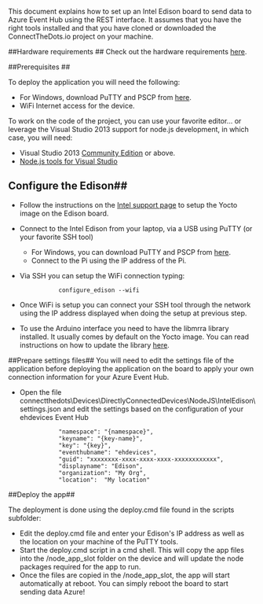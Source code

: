 This document explains how to set up an Intel Edison board to send data to Azure Event Hub using the REST interface. 
It assumes that you have the right tools installed and that you have cloned or downloaded the ConnectTheDots.io project on your machine.

##Hardware requirements ##
Check out the hardware requirements [here](hardware.md).

##Prerequisites ##

To deploy the application you will need the following:

* For Windows, download PuTTY and PSCP from [here](http://www.putty.org/).
* WiFi Internet access for the device.

To work on the code of the project, you can use your favorite editor... or leverage the Visual Studio 2013 support for node.js development, in which case, you will need:

* Visual Studio 2013 [Community Edition](http://www.visualstudio.com/downloads/download-visual-studio-vs) or above.
* [Node.js tools for Visual Studio](https://nodejstools.codeplex.com/)

## Configure the Edison##

* Follow the instructions on the [Intel support page](https://communities.intel.com/docs/DOC-23192) to setup the Yocto image on the Edison board.
* Connect to the Intel Edison from your laptop, via a USB using PuTTY (or your favorite SSH tool)
    * For Windows, you can download PuTTY and PSCP from [here](http://www.putty.org/).
    * Connect to the Pi using the IP address of the Pi.
* Via SSH you can setup the WiFi connection typing:
                
                 configure_edison --wifi

* Once WiFi is setup you can connect your SSH tool through the network using the IP address displayed when doing the setup at previous step.
* To use the Arduino interface you need to have the libmrra library installed. It usually comes by default on the Yocto image. You can read instructions on how to update the library [here](https://github.com/intel-iot-devkit/mraa#installing-on-your-board).

##Prepare settings files##
You will need to edit the settings file of the application before deploying the application on the board to apply your own connection information for your Azure Event Hub.

* Open the file connectthedots\Devices\DirectlyConnectedDevices\NodeJS\IntelEdison\settings.json and edit the settings based on the configuration of your ehdevices Event Hub

                 "namespace": "{namespace}",
                 "keyname": "{key-name}",
                 "key": "{key}",
                 "eventhubname": "ehdevices",
                 "guid": "xxxxxxxx-xxxx-xxxx-xxxx-xxxxxxxxxxxx",
                 "displayname": "Edison",
                 "organization": "My Org",
                 "location":  "My location"

##Deploy the app##

The deployment is done using the deploy.cmd file found in the scripts subfolder:

* Edit the deploy.cmd file and enter your Edison's IP address as well as the location on your machine of the PuTTY tools.
* Start the deploy.cmd script in a cmd shell. This will copy the app files into the /node_app_slot folder on the device and will update the node packages required for the app to run.
* Once the files are copied in the /node_app_slot, the app will start automatically at reboot. You can simply reboot the board to start sending data Azure!


